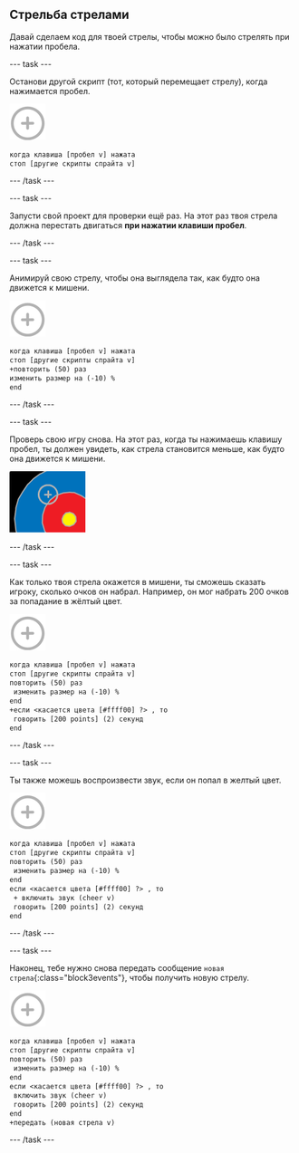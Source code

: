 ## Стрельба стрелами

Давай сделаем код для твоей стрелы, чтобы можно было стрелять при нажатии пробела.

\--- task \---

Останови другой скрипт (тот, который перемещает стрелу), когда нажимается пробел.

![спрайт мишень](images/target-sprite.png)

```blocks3
когда клавиша [пробел v] нажата
стоп [другие скрипты спрайта v]
```

\--- /task \---

\--- task \---

Запусти свой проект для проверки ещё раз. На этот раз твоя стрела должна перестать двигаться **при нажатии клавиши пробел**.

\--- /task \---

\--- task \---

Анимируй свою стрелу, чтобы она выглядела так, как будто она движется к мишени.

![спрайт мишень](images/target-sprite.png)

```blocks3
когда клавиша [пробел v] нажата
стоп [другие скрипты спрайта v]
+повторить (50) раз 
изменить размер на (-10) %
end
```

\--- /task \---

\--- task \---

Проверь свою игру снова. На этот раз, когда ты нажимаешь клавишу пробел, ты должен увидеть, как стрела становится меньше, как будто она движется к мишени.

![мишень с перекрестием на нем](images/archery-animate-test.png)

\--- /task \---

\--- task \---

Как только твоя стрела окажется в мишени, ты сможешь сказать игроку, сколько очков он набрал. Например, он мог набрать 200 очков за попадание в жёлтый цвет.

![спрайт мишень](images/target-sprite.png)

```blocks3
когда клавиша [пробел v] нажата
стоп [другие скрипты спрайта v]
повторить (50) раз 
 изменить размер на (-10) %
end
+если <касается цвета [#ffff00] ?> , то 
 говорить [200 points] (2) секунд
end
```

\--- /task \---

\--- task \---

Ты также можешь воспроизвести звук, если он попал в желтый цвет.

![спрайт мишень](images/target-sprite.png)

```blocks3
когда клавиша [пробел v] нажата
стоп [другие скрипты спрайта v]
повторить (50) раз 
 изменить размер на (-10) %
end
если <касается цвета [#ffff00] ?> , то 
 + включить звук (cheer v)
 говорить [200 points] (2) секунд
end
```

\--- /task \---

\--- task \---

Наконец, тебе нужно снова передать сообщение `новая стрела`{:class="block3events"}, чтобы получить новую стрелу.

![спрайт мишень](images/target-sprite.png)

```blocks3
когда клавиша [пробел v] нажата
стоп [другие скрипты спрайта v]
повторить (50) раз 
 изменить размер на (-10) %
end
если <касается цвета [#ffff00] ?> , то 
 включить звук (cheer v)
 говорить [200 points] (2) секунд
end
+передать (новая стрела v)
```

\--- /task \---